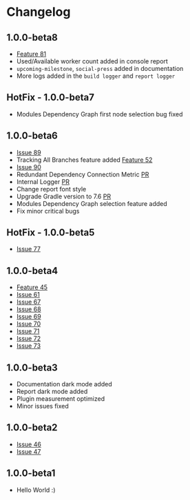 <!--
 MIT License
 Copyright (c) 2022 Mehdi Janbarari (@janbarari)

 Permission is hereby granted, free of charge, to any person obtaining a copy
 of this software and associated documentation files (the "Software"), to deal
 in the Software without restriction, including without limitation the rights
 to use, copy, modify, merge, publish, distribute, sublicense, and/or sell
 copies of the Software, and to permit persons to whom the Software is
 furnished to do so, subject to the following conditions:

 The above copyright notice and this permission notice shall be included in all
 copies or substantial portions of the Software.

 THE SOFTWARE IS PROVIDED "AS IS", WITHOUT WARRANTY OF ANY KIND, EXPRESS OR
 IMPLIED, INCLUDING BUT NOT LIMITED TO THE WARRANTIES OF MERCHANTABILITY,
 FITNESS FOR A PARTICULAR PURPOSE AND NONINFRINGEMENT. IN NO EVENT SHALL THE
 AUTHORS OR COPYRIGHT HOLDERS BE LIABLE FOR ANY CLAIM, DAMAGES OR OTHER
 LIABILITY, WHETHER IN AN ACTION OF CONTRACT, TORT OR OTHERWISE, ARISING FROM,
 OUT OF OR IN CONNECTION WITH THE SOFTWARE OR THE USE OR OTHER DEALINGS IN THE
 SOFTWARE.
-->

# Changelog

## 1.0.0-beta8
* [Feature 81](https://github.com/janbarari/gradle-analytics-plugin/issues/81)
* Used/Available worker count added in console report
* `upcoming-milestone`, `social-press` added in documentation 
* More logs added in the `build logger` and `report logger`

## HotFix - 1.0.0-beta7
* Modules Dependency Graph first node selection bug fixed

## 1.0.0-beta6
* [Issue 89](https://github.com/janbarari/gradle-analytics-plugin/issues/89)
* Tracking All Branches feature added [Feature 52](https://github.com/janbarari/gradle-analytics-plugin/issues/52)
* [Issue 90](https://github.com/janbarari/gradle-analytics-plugin/issues/90)
* Redundant Dependency Connection Metric [PR](https://github.com/janbarari/gradle-analytics-plugin/pull/93)
* Internal Logger [PR](https://github.com/janbarari/gradle-analytics-plugin/pull/86)
* Change report font style
* Upgrade Gradle version to 7.6 [PR](https://github.com/janbarari/gradle-analytics-plugin/pull/84)
* Modules Dependency Graph selection feature added
* Fix minor critical bugs

## HotFix - 1.0.0-beta5
* [Issue 77](https://github.com/janbarari/gradle-analytics-plugin/issues/77)

## 1.0.0-beta4
* [Feature 45](https://github.com/janbarari/gradle-analytics-plugin/issues/45)
* [Issue 61](https://github.com/janbarari/gradle-analytics-plugin/issues/61)
* [Issue 67](https://github.com/janbarari/gradle-analytics-plugin/issues/67)
* [Issue 68](https://github.com/janbarari/gradle-analytics-plugin/issues/68)
* [Issue 69](https://github.com/janbarari/gradle-analytics-plugin/issues/69)
* [Issue 70](https://github.com/janbarari/gradle-analytics-plugin/issues/70)
* [Issue 71](https://github.com/janbarari/gradle-analytics-plugin/issues/71)
* [Issue 72](https://github.com/janbarari/gradle-analytics-plugin/issues/72)
* [Issue 73](https://github.com/janbarari/gradle-analytics-plugin/issues/73)

## 1.0.0-beta3
* Documentation dark mode added
* Report dark mode added
* Plugin measurement optimized
* Minor issues fixed

## 1.0.0-beta2
* [Issue 46](https://github.com/janbarari/gradle-analytics-plugin/issues/46)
* [Issue 47](https://github.com/janbarari/gradle-analytics-plugin/issues/47)

## 1.0.0-beta1
* Hello World :)

